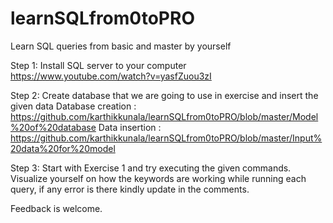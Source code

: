 # learnSQLfrom0toPRO
Learn SQL queries from basic and master by yourself

Step 1: Install SQL server to your computer
https://www.youtube.com/watch?v=yasfZuou3zI

Step 2: Create database that we are going to use in exercise and insert the given data
Database creation : https://github.com/karthikkunala/learnSQLfrom0toPRO/blob/master/Model%20of%20database
Data insertion    : https://github.com/karthikkunala/learnSQLfrom0toPRO/blob/master/Input%20data%20for%20model

Step 3: Start with Exercise 1 and try executing the given commands. Visualize yourself on how the keywords are working while running each query, if any error is there kindly update in the comments.

Feedback is welcome.
